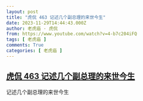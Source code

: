 ```yaml
---
layout: post
title: "虎侃 463 记述几个副总理的来世今生"
date: 2023-11-29T14:44:43.000Z
author: 老虎庙 · 虎侃
from: https://www.youtube.com/watch?v=4-b7c204iFQ
tags: [ 老虎庙 ]
comments: True
categories: [ 老虎庙 ]
---
```

<!--1701269083000-->
[虎侃 463 记述几个副总理的来世今生](https://www.youtube.com/watch?v=4-b7c204iFQ)
------

<div>
记述几个副总理的来世今生
</div>
